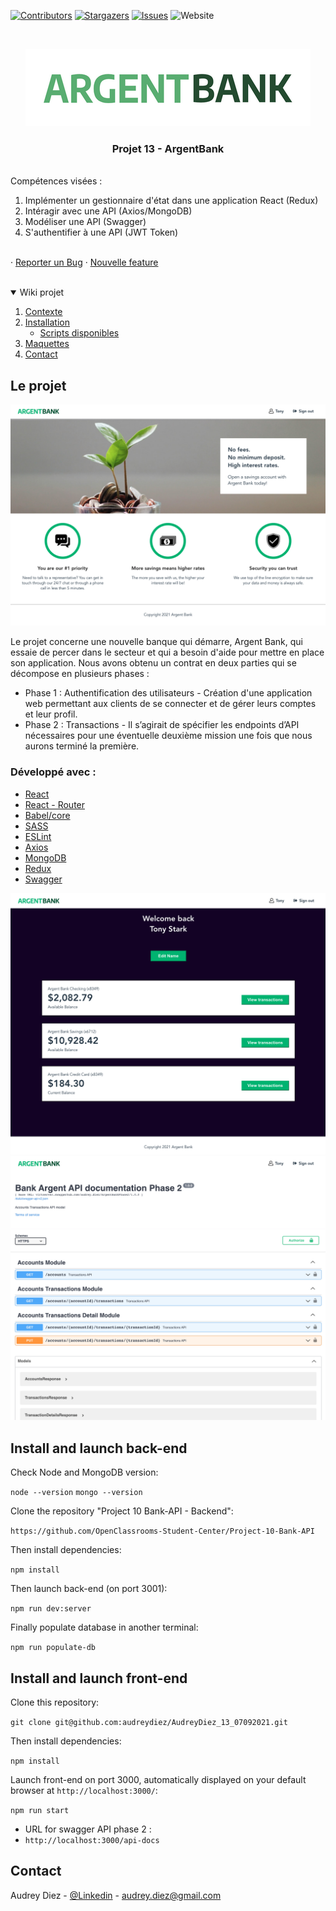 
[![Contributors][contributors-shield]][contributors-url]
[![Stargazers][stars-shield]][stars-url]
[![Issues][issues-shield]][issues-url]
![Website](https://img.shields.io/website?style=for-the-badge&up_message=audreydiez.com&url=https%3A%2F%2Faudreydiez.com%2F)



<!-- PROJECT LOGO -->
<br />
<p align="center">
  <a href="https://github.com/audreydiez/AudreyDiez_13_07092021">  
    <img src="Readme_assets/logo.png" alt="Logo" width="456" height="124">
  </a>

<h3 align="center">Projet 13 - ArgentBank</h3>
</p>

<p align="left">
<br />
     Compétences visées :     
       <ol>
         <li>Implémenter un gestionnaire d'état dans une application React (Redux)</li>      
         <li>Intéragir avec une API (Axios/MongoDB)</li>  
         <li>Modéliser une API (Swagger)</li>  
         <li>S'authentifier à une API (JWT Token)</li>  
       </ol>    
    <br />
    ·
    <a href="https://github.com/audreydiez/AudreyDiez_13_07092021/issues">Reporter un Bug</a>
    ·
    <a href="https://github.com/audreydiez/AudreyDiez_13_07092021/issues">Nouvelle feature</a>
     <br />
      <br />
  </p>



<details open="open">
  <summary>Wiki projet</summary>
  <ol>
    <li>
      <a href="#about-the-project">Contexte</a>     
    </li>
    <li>
      <a href="#getting-started">Installation</a>    
      <ul>
        <li><a href="#prerequisites">Scripts disponibles</a></li>
      </ul>  
    </li>
    <li><a href="#usage">Maquettes</a></li> 
    <li><a href="#contact">Contact</a></li>
  </ol>
</details>



<!-- ABOUT THE PROJECT -->
## Le projet

[![Home][product-screenshot]](https://)

Le projet concerne une nouvelle banque qui démarre, Argent Bank, qui essaie de percer dans le secteur et qui a besoin d'aide pour mettre en place son application. Nous avons obtenu un contrat en deux parties qui se décompose en plusieurs phases :

* Phase 1 : Authentification des utilisateurs - Création d'une application web permettant aux clients de se connecter et de gérer leurs comptes et leur profil.
* Phase 2 : Transactions - Il s’agirait de spécifier les endpoints d’API nécessaires pour une éventuelle deuxième mission une fois que nous aurons terminé la première.

### Développé avec :

* [React](https://fr.reactjs.org/)
* [React - Router](https://reactrouter.com/)
* [Babel/core](https://babeljs.io/)
* [SASS](https://sass-lang.com/)
* [ESLint](https://eslint.org/)
* [Axios](https://axios-http.com/)
* [MongoDB](https://www.mongodb.com/cloud/atlas/lp/try2?utm_content=rlsavisitor&utm_source=google&utm_campaign=gs_emea_rlsamulti_search_core_brand_atlas_desktop_rlsa&utm_term=mongodb&utm_medium=cpc_paid_search&utm_ad=e&utm_ad_campaign_id=14412646455&gclid=CjwKCAjwtfqKBhBoEiwAZuesiJAWmTboVWna0ekghpt9L1rPlPiyEdL0m51xPw-E0e1yUS6veOBNaxoC978QAvD_BwE)
* [Redux](https://redux.js.org/)
* [Swagger](https://swagger.io/)

[![Home][product-profile]](https://)
[![Home][product-swagger]](https://)

<!-- GETTING STARTED -->

## Install and launch back-end

Check Node and MongoDB version:

`node --version`
`mongo --version`

Clone the repository "Project 10 Bank-API - Backend":

`https://github.com/OpenClassrooms-Student-Center/Project-10-Bank-API`

Then install dependencies:

`npm install`

Then launch back-end (on port 3001):

`npm run dev:server`

Finally populate database in another terminal:

`npm run populate-db`

## Install and launch front-end

Clone this repository:

`git clone git@github.com:audreydiez/AudreyDiez_13_07092021.git`

Then install dependencies:

`npm install`

Launch front-end on port 3000, automatically displayed on your default browser at `http://localhost:3000/`:

`npm run start`

-  URL for swagger API phase 2 :
- `http://localhost:3000/api-docs`


<!-- CONTACT -->
## Contact

Audrey Diez - [@Linkedin](https://www.linkedin.com/in/audrey-diez-5862345b/) - audrey.diez@gmail.com





<!-- MARKDOWN LINKS & IMAGES -->
<!-- https://www.markdownguide.org/basic-syntax/#reference-style-links -->
[contributors-shield]: https://img.shields.io/github/contributors/audreydiez/AudreyDiez_13_07092021?style=for-the-badge
[contributors-url]: https://github.com/audreydiez/AudreyDiez_13_07092021/graphs/contributors

[stars-shield]: https://img.shields.io/github/stars/audreydiez/AudreyDiez_13_07092021.svg?style=for-the-badge
[stars-url]: https://github.com/audreydiez/AudreyDiez_13_07092021/stargazers
[issues-shield]: https://img.shields.io/github/issues/audreydiez/AudreyDiez_13_07092021.svg?style=for-the-badge
[issues-url]: https://github.com/audreydiez/AudreyDiez_13_07092021/issues
[linkedin-shield]: https://img.shields.io/badge/-LinkedIn-black.svg?style=for-the-badge&logo=linkedin&colorB=555
[linkedin-url]: https://linkedin.com/in/audrey-diez-5862345b
[website-shield]: https://img.shields.io/badge/-LinkedIn-black.svg?style=for-the-badge&logo=linkedin&colorB=555
[website-url]: https://linkedin.com/in/audrey-diez-5862345b
[product-screenshot]: Readme_assets/home.png
[product-profile]: Readme_assets/profile.png
[product-swagger]: Readme_assets/swagger.png
[logo]: Readme_assets/logo.png